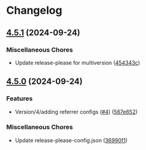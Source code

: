 # Changelog

## [4.5.1](https://github.com/Conversion-Interactive-Agency/LeadFlex4_Plugin-LeadFlex/compare/v4.5.0...v4.5.1) (2024-09-24)


### Miscellaneous Chores

* Update release-please for multiversion ([454343c](https://github.com/Conversion-Interactive-Agency/LeadFlex4_Plugin-LeadFlex/commit/454343c850ee0d534e0be665c417db25da2b61eb))

## [4.5.0](https://github.com/Conversion-Interactive-Agency/LeadFlex4_Plugin-LeadFlex/compare/v4.4.1...v4.5.0) (2024-09-24)


### Features

* Version/4/adding referrer configs ([#4](https://github.com/Conversion-Interactive-Agency/LeadFlex4_Plugin-LeadFlex/issues/4)) ([567e652](https://github.com/Conversion-Interactive-Agency/LeadFlex4_Plugin-LeadFlex/commit/567e6526e71133aed36aef038bf34fe6e3f878d4))


### Miscellaneous Chores

* Update release-please-config.json ([36990f1](https://github.com/Conversion-Interactive-Agency/LeadFlex4_Plugin-LeadFlex/commit/36990f14f87e56d22eeaefaa738c73b153a3e0e6))
